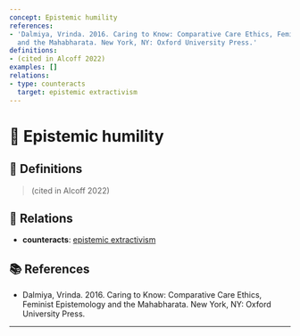 ```yaml
---
concept: Epistemic humility
references:
- 'Dalmiya, Vrinda. 2016. Caring to Know: Comparative Care Ethics, Feminist Epistemology
  and the Mahabharata. New York, NY: Oxford University Press.'
definitions:
- (cited in Alcoff 2022)
examples: []
relations:
- type: counteracts
  target: epistemic extractivism
---
```


# 🧠 Epistemic humility

## 📖 Definitions

> (cited in Alcoff 2022)

## 🔗 Relations

- **counteracts**: [epistemic extractivism](./epistemic-extractivism.md)

## 📚 References

- Dalmiya, Vrinda. 2016. Caring to Know: Comparative Care Ethics, Feminist Epistemology and the Mahabharata. New York, NY: Oxford University Press.


---

<script src="https://giscus.app/client.js"
        data-repo="natesheehan/conceptcartography"
        data-repo-id="R_kgDOPB5QiQ"
        data-category="General"
        data-category-id="DIC_kwDOPB5Qic4CsAxd"
        data-mapping="pathname"
        data-strict="0"
        data-reactions-enabled="1"
        data-emit-metadata="0"
        data-input-position="bottom"
        data-theme="catppuccin_mocha"
        data-lang="en"
        crossorigin="anonymous"
        async>
</script>
